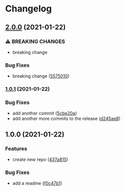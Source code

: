 # Changelog

## [2.0.0](https://www.github.com/safarmer/release-please-issue/compare/v1.0.1...v2.0.0) (2021-01-22)


### ⚠ BREAKING CHANGES

* breaking change

### Bug Fixes

* breaking change ([5575010](https://www.github.com/safarmer/release-please-issue/commit/55750100811757ee72fc0a8104af453f69c21272))

### [1.0.1](https://www.github.com/safarmer/release-please-issue/compare/v1.0.0...v1.0.1) (2021-01-22)


### Bug Fixes

* add another commit ([5cbe20a](https://www.github.com/safarmer/release-please-issue/commit/5cbe20a4c017e01e643a67c804c312ab52526159))
* add another more commits to the release ([d245ae8](https://www.github.com/safarmer/release-please-issue/commit/d245ae8598363b01a05a6edbf7679c91c7bde131))

## 1.0.0 (2021-01-22)


### Features

* create new repo ([437a815](https://www.github.com/safarmer/release-please-issue/commit/437a815408e63cbe28fe3ae7905eca419ce95900))


### Bug Fixes

* add a readme ([f0c47b1](https://www.github.com/safarmer/release-please-issue/commit/f0c47b15db711c64c428df613b30b8afd4b64be8))
